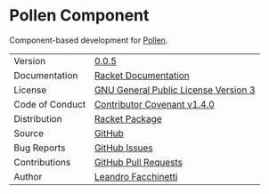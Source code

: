 Pollen Component
================

Component-based development for [Pollen](https://docs.racket-lang.org/pollen/).

|||
|-|-|
| Version | [0.0.5](https://docs.racket-lang.org/pollen-component/#%28part._changelog%2F0..0..5%29) |
| Documentation | [Racket Documentation](https://docs.racket-lang.org/pollen-component/) |
| License | [GNU General Public License Version 3](https://gnu.org/licenses/gpl-3.0.txt) |
| Code of Conduct | [Contributor Covenant v1.4.0](http://contributor-covenant.org/version/1/4/) |
| Distribution | [Racket Package](https://pkgs.racket-lang.org/package/pollen-component) |
| Source | [GitHub](https://github.com/leafac/pollen-component) |
| Bug Reports | [GitHub Issues](https://github.com/leafac/pollen-component/issues) |
| Contributions | [GitHub Pull Requests](https://github.com/leafac/pollen-component/pulls) |
| Author | [Leandro Facchinetti](https://www.leafac.com) |
